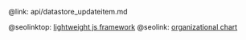 @link: api/datastore_updateitem.md

@seolinktop: [lightweight js framework](https://webix.com)
@seolink: [organizational chart](https://webix.com/widget/organogram/)